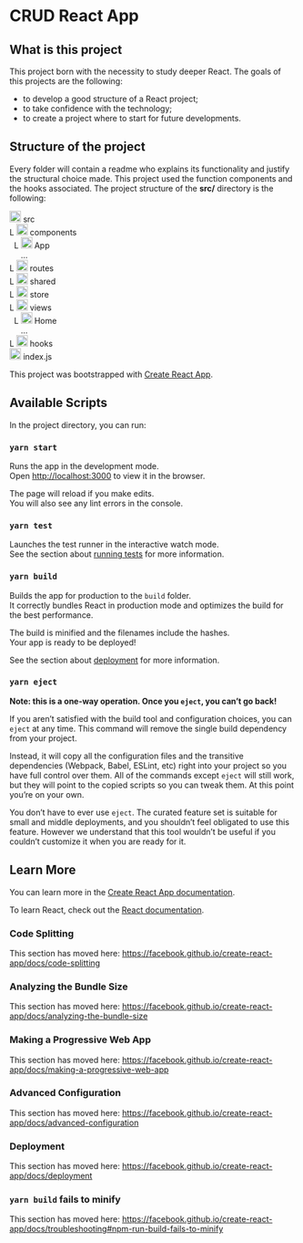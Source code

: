 # CRUD React App

## What is this project  

This project born with the necessity to study deeper React. 
The goals of this projects are the following:
-  to develop a good structure of a React project; 
-  to take confidence with the technology;
-  to create a project where to start for future developments.

## Structure of the project
Every folder will contain a readme who explains its functionality and justify the structural choice made.
This project used the function components and the hooks associated.
The project structure of the **src/** directory  is the following:    

<img src="http://www.vectorico.com/download/office/folder-icon.png" width="20" /> src  
L <img src="http://www.vectorico.com/download/office/folder-icon.png" width="20" />  components  
   &nbsp;&nbsp;L <img src="http://www.vectorico.com/download/office/folder-icon.png" width="20" />  App    
   &nbsp;&nbsp;&nbsp;&nbsp;&nbsp;...  
L <img src="http://www.vectorico.com/download/office/folder-icon.png" width="20" />  routes  
L <img src="http://www.vectorico.com/download/office/folder-icon.png" width="20" />  shared  
L <img src="http://www.vectorico.com/download/office/folder-icon.png" width="20" />  store  
L <img src="http://www.vectorico.com/download/office/folder-icon.png" width="20" />  views  
  &nbsp;&nbsp;L <img src="http://www.vectorico.com/download/office/folder-icon.png" width="20" />  Home  
  &nbsp;&nbsp;&nbsp;&nbsp;&nbsp;...  
L <img src="http://www.vectorico.com/download/office/folder-icon.png" width="20" />  hooks   
<img src="https://icon-library.net/images/js-icon/js-icon-24.jpg" width="20" /> index.js 

This project was bootstrapped with [Create React App](https://github.com/facebook/create-react-app).

## Available Scripts

In the project directory, you can run:

### `yarn start`

Runs the app in the development mode.<br />
Open [http://localhost:3000](http://localhost:3000) to view it in the browser.

The page will reload if you make edits.<br />
You will also see any lint errors in the console.

### `yarn test`

Launches the test runner in the interactive watch mode.<br />
See the section about [running tests](https://facebook.github.io/create-react-app/docs/running-tests) for more information.

### `yarn build`

Builds the app for production to the `build` folder.<br />
It correctly bundles React in production mode and optimizes the build for the best performance.

The build is minified and the filenames include the hashes.<br />
Your app is ready to be deployed!

See the section about [deployment](https://facebook.github.io/create-react-app/docs/deployment) for more information.

### `yarn eject`

**Note: this is a one-way operation. Once you `eject`, you can’t go back!**

If you aren’t satisfied with the build tool and configuration choices, you can `eject` at any time. This command will remove the single build dependency from your project.

Instead, it will copy all the configuration files and the transitive dependencies (Webpack, Babel, ESLint, etc) right into your project so you have full control over them. All of the commands except `eject` will still work, but they will point to the copied scripts so you can tweak them. At this point you’re on your own.

You don’t have to ever use `eject`. The curated feature set is suitable for small and middle deployments, and you shouldn’t feel obligated to use this feature. However we understand that this tool wouldn’t be useful if you couldn’t customize it when you are ready for it.

## Learn More

You can learn more in the [Create React App documentation](https://facebook.github.io/create-react-app/docs/getting-started).

To learn React, check out the [React documentation](https://reactjs.org/).

### Code Splitting

This section has moved here: https://facebook.github.io/create-react-app/docs/code-splitting

### Analyzing the Bundle Size

This section has moved here: https://facebook.github.io/create-react-app/docs/analyzing-the-bundle-size

### Making a Progressive Web App

This section has moved here: https://facebook.github.io/create-react-app/docs/making-a-progressive-web-app

### Advanced Configuration

This section has moved here: https://facebook.github.io/create-react-app/docs/advanced-configuration

### Deployment

This section has moved here: https://facebook.github.io/create-react-app/docs/deployment

### `yarn build` fails to minify

This section has moved here: https://facebook.github.io/create-react-app/docs/troubleshooting#npm-run-build-fails-to-minify
